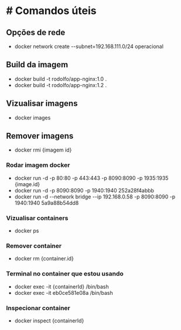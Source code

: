 # # Comandos úteis 
## Opções de rede
* docker network create --subnet=192.168.111.0/24 operacional

## Build da imagem
* docker build -t rodolfo/app-nginx:1.0 .
* docker build -t rodolfo/app-nginx:1.2 .

## Vizualisar imagens
* docker images

## Remover imagens
* docker rmi {imagem id}

### Rodar imagem docker
* docker run -d -p 80:80 -p 443:443 -p 8090:8090 -p 1935:1935 {image.id}
* docker run -d -p 8090:8090 -p 1940:1940 252a28f4abbb
* docker run -d --network bridge --ip 192.168.0.58 -p 8090:8090 -p 1940:1940 5a9a88b54dd8


### Vizualisar containers
* docker ps

### Remover container
* docker rm {container.id}

### Terminal no container que estou usando
* docker exec -it {containerId} /bin/bash
* docker exec -it eb0ce581e08a /bin/bash

### Inspecionar container
* docker inspect {containerId}
